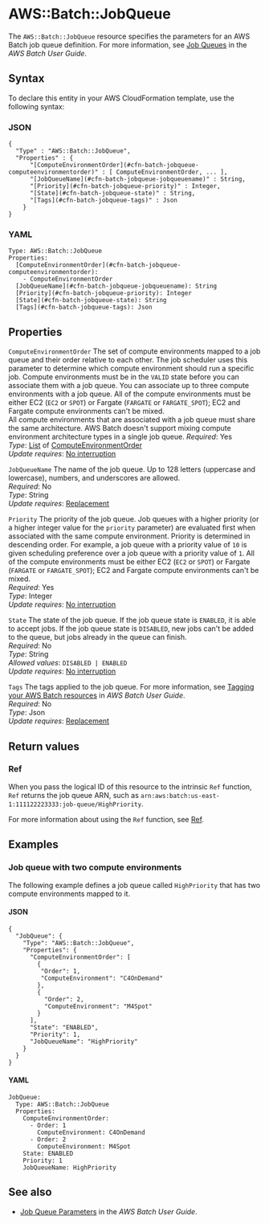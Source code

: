 # AWS::Batch::JobQueue<a name="aws-resource-batch-jobqueue"></a>

The `AWS::Batch::JobQueue` resource specifies the parameters for an AWS Batch job queue definition\. For more information, see [Job Queues](https://docs.aws.amazon.com/batch/latest/userguide/job_queues.html) in the *AWS Batch User Guide*\.

## Syntax<a name="aws-resource-batch-jobqueue-syntax"></a>

To declare this entity in your AWS CloudFormation template, use the following syntax:

### JSON<a name="aws-resource-batch-jobqueue-syntax.json"></a>

```
{
  "Type" : "AWS::Batch::JobQueue",
  "Properties" : {
      "[ComputeEnvironmentOrder](#cfn-batch-jobqueue-computeenvironmentorder)" : [ ComputeEnvironmentOrder, ... ],
      "[JobQueueName](#cfn-batch-jobqueue-jobqueuename)" : String,
      "[Priority](#cfn-batch-jobqueue-priority)" : Integer,
      "[State](#cfn-batch-jobqueue-state)" : String,
      "[Tags](#cfn-batch-jobqueue-tags)" : Json
    }
}
```

### YAML<a name="aws-resource-batch-jobqueue-syntax.yaml"></a>

```
Type: AWS::Batch::JobQueue
Properties: 
  [ComputeEnvironmentOrder](#cfn-batch-jobqueue-computeenvironmentorder): 
    - ComputeEnvironmentOrder
  [JobQueueName](#cfn-batch-jobqueue-jobqueuename): String
  [Priority](#cfn-batch-jobqueue-priority): Integer
  [State](#cfn-batch-jobqueue-state): String
  [Tags](#cfn-batch-jobqueue-tags): Json
```

## Properties<a name="aws-resource-batch-jobqueue-properties"></a>

`ComputeEnvironmentOrder`  <a name="cfn-batch-jobqueue-computeenvironmentorder"></a>
The set of compute environments mapped to a job queue and their order relative to each other\. The job scheduler uses this parameter to determine which compute environment should run a specific job\. Compute environments must be in the `VALID` state before you can associate them with a job queue\. You can associate up to three compute environments with a job queue\. All of the compute environments must be either EC2 \(`EC2` or `SPOT`\) or Fargate \(`FARGATE` or `FARGATE_SPOT`\); EC2 and Fargate compute environments can't be mixed\.  
All compute environments that are associated with a job queue must share the same architecture\. AWS Batch doesn't support mixing compute environment architecture types in a single job queue\.
*Required*: Yes  
*Type*: [List](aws-properties-batch-jobqueue-computeenvironmentorder.md) of [ComputeEnvironmentOrder](aws-properties-batch-jobqueue-computeenvironmentorder.md)  
*Update requires*: [No interruption](https://docs.aws.amazon.com/AWSCloudFormation/latest/UserGuide/using-cfn-updating-stacks-update-behaviors.html#update-no-interrupt)

`JobQueueName`  <a name="cfn-batch-jobqueue-jobqueuename"></a>
The name of the job queue\. Up to 128 letters \(uppercase and lowercase\), numbers, and underscores are allowed\.  
*Required*: No  
*Type*: String  
*Update requires*: [Replacement](https://docs.aws.amazon.com/AWSCloudFormation/latest/UserGuide/using-cfn-updating-stacks-update-behaviors.html#update-replacement)

`Priority`  <a name="cfn-batch-jobqueue-priority"></a>
The priority of the job queue\. Job queues with a higher priority \(or a higher integer value for the `priority` parameter\) are evaluated first when associated with the same compute environment\. Priority is determined in descending order\. For example, a job queue with a priority value of `10` is given scheduling preference over a job queue with a priority value of `1`\. All of the compute environments must be either EC2 \(`EC2` or `SPOT`\) or Fargate \(`FARGATE` or `FARGATE_SPOT`\); EC2 and Fargate compute environments can't be mixed\.  
*Required*: Yes  
*Type*: Integer  
*Update requires*: [No interruption](https://docs.aws.amazon.com/AWSCloudFormation/latest/UserGuide/using-cfn-updating-stacks-update-behaviors.html#update-no-interrupt)

`State`  <a name="cfn-batch-jobqueue-state"></a>
The state of the job queue\. If the job queue state is `ENABLED`, it is able to accept jobs\. If the job queue state is `DISABLED`, new jobs can't be added to the queue, but jobs already in the queue can finish\.  
*Required*: No  
*Type*: String  
*Allowed values*: `DISABLED | ENABLED`  
*Update requires*: [No interruption](https://docs.aws.amazon.com/AWSCloudFormation/latest/UserGuide/using-cfn-updating-stacks-update-behaviors.html#update-no-interrupt)

`Tags`  <a name="cfn-batch-jobqueue-tags"></a>
The tags applied to the job queue\. For more information, see [Tagging your AWS Batch resources](https://docs.aws.amazon.com/batch/latest/userguide/using-tags.html) in *AWS Batch User Guide*\.  
*Required*: No  
*Type*: Json  
*Update requires*: [Replacement](https://docs.aws.amazon.com/AWSCloudFormation/latest/UserGuide/using-cfn-updating-stacks-update-behaviors.html#update-replacement)

## Return values<a name="aws-resource-batch-jobqueue-return-values"></a>

### Ref<a name="aws-resource-batch-jobqueue-return-values-ref"></a>

When you pass the logical ID of this resource to the intrinsic `Ref` function, `Ref` returns the job queue ARN, such as `arn:aws:batch:us-east-1:111122223333:job-queue/HighPriority`\.

For more information about using the `Ref` function, see [Ref](https://docs.aws.amazon.com/AWSCloudFormation/latest/UserGuide/intrinsic-function-reference-ref.html)\.

## Examples<a name="aws-resource-batch-jobqueue--examples"></a>



### Job queue with two compute environments<a name="aws-resource-batch-jobqueue--examples--Job_queue_with_two_compute_environments"></a>

The following example defines a job queue called `HighPriority` that has two compute environments mapped to it\.

#### JSON<a name="aws-resource-batch-jobqueue--examples--Job_queue_with_two_compute_environments--json"></a>

```
{
  "JobQueue": {
    "Type": "AWS::Batch::JobQueue",
    "Properties": {
      "ComputeEnvironmentOrder": [
        {
         "Order": 1,
         "ComputeEnvironment": "C4OnDemand"
        },
        {
          "Order": 2,
          "ComputeEnvironment": "M4Spot"
        }
      ],
      "State": "ENABLED",
      "Priority": 1,
      "JobQueueName": "HighPriority"
    }
  }
}
```

#### YAML<a name="aws-resource-batch-jobqueue--examples--Job_queue_with_two_compute_environments--yaml"></a>

```
JobQueue:
  Type: AWS::Batch::JobQueue
  Properties:
    ComputeEnvironmentOrder:
      - Order: 1
        ComputeEnvironment: C4OnDemand
      - Order: 2
        ComputeEnvironment: M4Spot
    State: ENABLED
    Priority: 1
    JobQueueName: HighPriority
```

## See also<a name="aws-resource-batch-jobqueue--seealso"></a>
+  [Job Queue Parameters](https://docs.aws.amazon.com/batch/latest/userguide/job_queue_parameters.html) in the *AWS Batch User Guide*\.